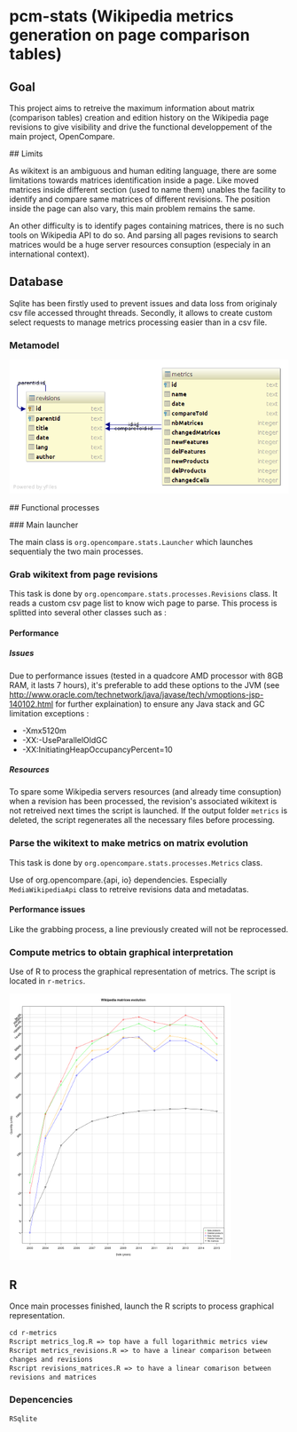 # pcm-stats (Wikipedia metrics generation on page comparison tables)

## Goal

This project aims to retreive the maximum information about matrix (comparison tables) creation and edition history on the Wikipedia page revisions to give visibility and drive the functional developpement of the main project, OpenCompare.

## Limits

As wikitext is an ambiguous and human editing language, there are some limitations towards matrices identification inside a page. Like moved matrices inside different section (used to name them) unables the facility to identify and compare same matrices of different revisions. The position inside the page can also vary, this main problem remains the same.

An other difficulty is to identify pages containing matrices, there is no such tools on Wikipedia API to do so. And parsing all pages revisions to search matrices would be a huge server resources consuption (especialy in an international context).

## Database

Sqlite has been firstly used to prevent issues and data loss from originaly csv file accessed throught threads. Secondly, it allows to create custom select requests to manage metrics processing easier than in a csv file.

### Metamodel

![iDatabase metamodel](db-diagram.png)

## Functional processes

### Main launcher

The main class is `org.opencompare.stats.Launcher` which launches sequentialy the two main processes.

### Grab wikitext from page revisions

This task is done by `org.opencompare.stats.processes.Revisions` class. It reads a custom csv page list to know wich page to parse.
This process is splitted into several other classes such as :
  

#### Performance

##### Issues

Due to performance issues (tested in a quadcore AMD processor with 8GB RAM, it lasts 7 hours), it's preferable to add these options to the JVM (see http://www.oracle.com/technetwork/java/javase/tech/vmoptions-jsp-140102.html for further explaination) to ensure any Java stack and GC limitation exceptions :
 - -Xmx5120m
 - -XX:-UseParallelOldGC
 - -XX:InitiatingHeapOccupancyPercent=10

##### Resources

To spare some Wikipedia servers resources (and already time consuption) when a revision has been processed, the revision's associated wikitext is not retreived next times the script is launched.
If the output folder `metrics` is deleted, the script regenerates all the necessary files before processing.

### Parse the wikitext to make metrics on matrix evolution

This task is done by `org.opencompare.stats.processes.Metrics` class.

Use of org.opencompare.{api, io} dependencies. Especially `MediaWikipediaApi` class to retreive revisions data and metadatas.

#### Performance issues

Like the grabbing process, a line previously created will not be reprocessed.

### Compute metrics to obtain graphical interpretation

Use of R to process the graphical representation of metrics. The script is located in `r-metrics`.

![Example of metrics graph output](metrics.png)

## R

Once main processes finished, launch the R scripts to process graphical representation.

    cd r-metrics
    Rscript metrics_log.R => top have a full logarithmic metrics view
    Rscript metrics_revisions.R => to have a linear comparison between changes and revisions
    Rscript revisions_matrices.R => to have a linear comarison between revisions and matrices
    
### Depencencies

    RSqlite
